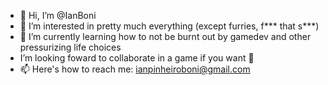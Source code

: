- 👋 Hi, I’m @IanBoni
- 👀 I’m interested in pretty much everything (except furries, f*** that s***)
- 🌱 I’m currently learning how to not be burnt out by gamedev and other pressurizing life choices
- I’m looking foward to collaborate in a game if you want 👀
- 📫 Here's how to reach me: ianpinheiroboni@gmail.com

<!---
IanBoni/IanBoni is a ✨ special ✨ repository because its `README.md` (this file) appears on your GitHub profile.
You can click the Preview link to take a look at your changes.
--->
